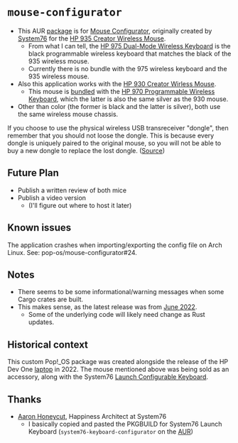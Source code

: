 # `mouse-configurator`

* This AUR [package](https://aur.archlinux.org/packages/mouse-configurator) is for [Mouse Configurator](https://github.com/pop-os/mouse-configurator), originally created by [System76](https://system76.com/) for the [HP 935 Creator Wireless Mouse](https://www.hp.com/us-en/shop/pdp/hp-935-creator-wireless-mouse).
    * From what I can tell, the [HP 975 Dual-Mode Wireless Keyboard](https://www.hp.com/us-en/shop/pdp/hp-975-dual-mode-wireless-keyboard-p-3z726aa-aba-1) is the black programmable wireless keyboard that matches the black of the 935 wireless mouse.
    * Currently there is no bundle with the 975 wireless keyboard and the 935 wireless mouse.
* Also this application works with the [HP 930 Creator Wirless Mouse](https://www.hp.com/us-en/shop/pdp/hp-silver-930-creator-wireless-mouse).
    * This mouse is [bundled](https://www.hp.com/us-en/shop/pdp/hp-programmable-wireless-keyboard-wireless-creator-mouse-bundle-970-kb-930-ms-kit) with the [HP 970 Programmable Wireless Keyboard](https://www.hp.com/us-en/shop/pdp/hp-970-programmable-wireless-keyboard), which the latter is also the same silver as the 930 mouse.
* Other than color (the former is black and the latter is silver), both use the same wireless mouse chassis.

If you choose to use the physical wireless USB transreceiver "dongle", then
remember that you should not loose the dongle.  This is because every dongle is
uniquely paired to the original mouse, so you will not be able to buy a
new dongle to replace the lost dongle.  ([Source](https://h30434.www3.hp.com/t5/Desktop-Hardware-and-Upgrade-Questions/Lost-my-USB-receiver-for-my-wireless-HP-keyboard-and-mouse/td-p/8664321))

## Future Plan
* Publish a written review of both mice
* Publish a video version
    * (I'll figure out where to host it later)

## Known issues
The application crashes when importing/exporting the config file on Arch Linux.
See: pop-os/mouse-configurator#24.

## Notes
* There seems to be some informational/warning messages when some Cargo crates are built.
* This makes sense, as the latest release was from [June 2022](https://github.com/pop-os/mouse-configurator/releases/tag/v1.0.0).
    * Some of the underlying code will likely need change as Rust updates.

## Historical context
This custom Pop!\_OS package was created alongside the release of the HP Dev One
[laptop](https://en.wikipedia.org/wiki/HP_EliteBook#HP_Dev_One) in 2022.  The
mouse mentioned above was being sold as an accessory, along with the System76
[Launch Configurable Keyboard](https://system76.com/accessories/launch).

## Thanks
* [Aaron Honeycut](https://ahoneybun.net/), Happiness Architect at System76
    * I basically copied and pasted the PKGBUILD for System76 Launch Keyboard (`system76-keyboard-configurator` on the [AUR](https://aur.archlinux.org/packages/system76-keyboard-configurator))
